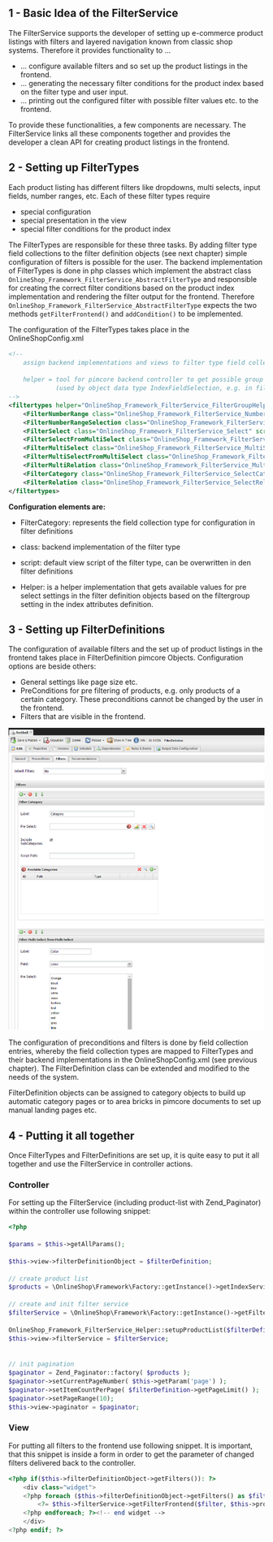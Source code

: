 ## 1 - Basic Idea of the FilterService
The FilterService supports the developer of setting up e-commerce product listings with filters and layered navigation known from classic shop systems. Therefore it provides functionality to ...
- ... configure available filters and so set up the product listings in the frontend.
- ... generating the necessary filter conditions for the product index based on the filter type and user input. 
- ... printing out the configured filter with possible filter values etc. to the frontend. 

To provide these functionalities, a few components are necessary. The FilterService links all these components together and provides the developer a clean API for creating product listings in the frontend. 


## 2 - Setting up FilterTypes
Each product listing has different filters like dropdowns, multi selects, input fields, number ranges, etc. Each of these filter types require
- special configuration
- special presentation in the view
- special filter conditions for the product index

The FilterTypes are responsible for these three tasks. By adding filter type field collections to the filter definition objects (see next chapter) simple configuration of filters is possible for the user. The backend implementation of FilterTypes is done in php classes which implement the abstract class ```OnlineShop_Framework_FilterService_AbstractFilterType``` and responsible for creating the correct filter conditions based on the product index implementation and rendering the filter output for the frontend. Therefore ```OnlineShop_Framework_FilterService_AbstractFilterType``` expects the two methods ```getFilterFrontend()``` and ```addCondition()``` to be implemented. 


The configuration of the FilterTypes takes place in the OnlineShopConfig.xml
```xml
<!--
	assign backend implementations and views to filter type field collections

	helper = tool for pimcore backend controller to get possible group by values for a certain field
			 (used by object data type IndexFieldSelection, e.g. in filter definitions)
-->
<filtertypes helper="OnlineShop_Framework_FilterService_FilterGroupHelper">
	<FilterNumberRange class="OnlineShop_Framework_FilterService_NumberRange" script="/shop/filters/range.php"/>
	<FilterNumberRangeSelection class="OnlineShop_Framework_FilterService_NumberRangeSelection" script="/shop/filters/numberrange.php"/>
	<FilterSelect class="OnlineShop_Framework_FilterService_Select" script="/shop/filters/select.php"/>
	<FilterSelectFromMultiSelect class="OnlineShop_Framework_FilterService_SelectFromMultiSelect" script="/shop/filters/select.php"/>
	<FilterMultiSelect class="OnlineShop_Framework_FilterService_MultiSelect" script="/shop/filters/multiselect.php"/>
	<FilterMultiSelectFromMultiSelect class="OnlineShop_Framework_FilterService_MultiSelectFromMultiSelect" script="/shop/filters/multiselect.php"/>
	<FilterMultiRelation class="OnlineShop_Framework_FilterService_MultiSelectRelation" script="/shop/filters/multiselect-relation.php"/>
	<FilterCategory class="OnlineShop_Framework_FilterService_SelectCategory" script="/shop/filters/select_category.php"/>
	<FilterRelation class="OnlineShop_Framework_FilterService_SelectRelation" script="/shop/filters/object_relation.php"/>
</filtertypes>
```


**Configuration elements are:**
- FilterCategory: represents the field collection type for configuration in filter definitions
- class: backend implementation of the filter type
- script: default view script of the filter type, can be overwritten in den filter definitions

- Helper: is a helper implementation that gets available values for pre select settings in the filter definition objects based on the filtergroup setting in the index attributes definition. 


## 3 - Setting up FilterDefinitions
The configuration of available filters and the set up of product listings in the frontend takes place in FilterDefinition pimcore Objects. Configuration options are beside others: 
- General settings like page size etc. 
- PreConditions for pre filtering of products, e.g. only products of a certain category. These preconditions cannot be changed by the user in the frontend. 
- Filters that are visible in the frontend. 

![filterdefinition](images/filterdefinitions.png)


The configuration of preconditions and filters is done by field collection entries, whereby the field collection types are mapped to FilterTypes and their backend implementations in the OnlineShopConfig.xml (see previous chapter). The FilterDefinition class can be extended and modified to the needs of the system. 

FilterDefinition objects can be assigned to category objects to build up automatic category pages or to area bricks in pimcore documents to set up manual landing pages etc. 


## 4 - Putting it all together
Once FilterTypes and FilterDefinitions are set up, it is quite easy to put it all together and use the FilterService in controller actions. 
 
### Controller
For setting up the FilterService (including product-list with Zend_Paginator) within the controller use following snippet: 
```php 
<?php 

$params = $this->getAllParams();

$this->view->filterDefinitionObject = $filterDefinition;

// create product list
$products = \OnlineShop\Framework\Factory::getInstance()->getIndexService()->getProductListForCurrentTenant();

// create and init filter service
$filterService = \OnlineShop\Framework\Factory::getInstance()->getFilterService($this->view);

OnlineShop_Framework_FilterService_Helper::setupProductList($filterDefinition, $products, $params, $this->view, $filterService, true);
$this->view->filterService = $filterService;


// init pagination
$paginator = Zend_Paginator::factory( $products );
$paginator->setCurrentPageNumber( $this->getParam('page') );
$paginator->setItemCountPerPage( $filterDefinition->getPageLimit() );
$paginator->setPageRange(10);
$this->view->paginator = $paginator;

```

### View
For putting all filters to the frontend use following snippet. It is important, that this snippet is inside a form in order to get the parameter of changed filters delivered back to the controller. 

```php
<?php if($this->filterDefinitionObject->getFilters()): ?>
	<div class="widget">
	<?php foreach ($this->filterDefinitionObject->getFilters() as $filter): ?>
		<?= $this->filterService->getFilterFrontend($filter, $this->products, $this->currentFilter);?>
	<?php endforeach; ?><!-- end widget -->
	</div>
<?php endif; ?>
```

